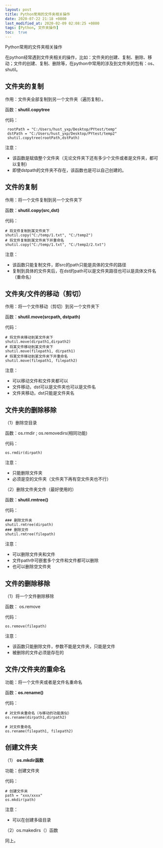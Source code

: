 ```yaml
---
layout: post
title: Python常用的文件夹相关操作
date: 2020-07-22 21:18 +0800
last_modified_at: 2020-02-09 02:08:25 +0800
tags: [Python, 文件夹操作]
toc:  true
---
```

Python常用的文件夹相关操作

在python经常遇到文件夹相关的操作，比如：文件夹的创建、复制、删除、移动；文件的创建、复制、删除等，在python中常用的涉及到文件夹的包有：os、shutil。

## 文件夹的复制

作用：文件夹全部复制到另一个文件夹（遍历复制）。

函数：**shutil.copytree**

代码：

```
 rootPath = "C:/Users/hust_yxp/Desktop/PYtest/temp"
 dstPath = "C:/Users/hust_yxp/Desktop/PYtest/temp2"
 shutil.copytree(rootPath,dstPath)
```

注意：

- 该函数是赋值整个文件夹（无论文件夹下还有多少个文件或者是文件夹，都可以复制）
- 即使dstpath的文件夹不存在，该函数也是可以自己创建的。

## 文件的复制

作用：将一个文件复制到另一个文件夹下

函数：**shutil.copy(src,dst)**

代码：

```
# 将文件复制到某文件夹下
shutil.copy("C:/temp/1.txt", "C:/temp2")
# 将文件复制到某文件夹下并重命名
shutil.copy("C:/temp/1.txt", "C:/temp2/2.txt")
```

注意：

- 该函数只能复制文件，即src的path只能是具体的文件的路径
- 复制到具体的文件夹后，在dst的path可以是文件夹路径也可以是具体文件名（重命名）

## 文件夹/文件的移动（剪切）

作用：将一个文件移动（剪切）到另一个文件夹下

函数：**shutil.move(srcpath, dstpath)**

代码：

```
# 将文件夹移动到某文件夹下
shutil.move(dirpath1,dirpath2)
# 将某文件移动到某文件夹下
shutil.move(filepath1, dirpath1)
# 将某文件移动到某文件夹下并重命名
shutil.move(filepath1, filepath2)
```

注意：

- 可以移动文件和文件夹都可以
- 文件移动，dst可以是文件夹也可以是文件名
- 文件夹移动，dst只能是文件夹名

## 文件夹的删除移除

（1）删除空目录

函数：os.rmdir  ; os.removedirs(相同功能)

代码：

```
os.rmdir(dirpath)
```

注意：

- 只能删除文件夹
- 必须是空的文件夹（文件夹下再有空文件夹也不行）

（2）删除文件夹文件（最好使用的）

函数：**shutil.rmtree()**

代码：

```
### 删除文件夹
shutil.rmtree(dirpath)
### 删除文件
shutil.rmtree(filepath)
```

注意：

- 可以删除文件夹和文件
- 文件path中可嵌套多个文件和文件都可以删除
- 也可以删除空文件夹

## 文件的删除移除

（1）将一个文件删除移除

函数： os.remove

代码：

```
os.remove(filepath)
```

注意：

- 该函数只能删除文件，参数不能是文件夹，只能是文件
- 被删除的文件必须是存在的

## 文件/文件夹的重命名

功能：将一个文件夹或者是文件名重命名

函数：**os.rename()**

代码：

```
# 对文件夹重命名（与移动的功能类似）
os.rename(dirpath1,dirpath2)

# 对文件重命名
os.rename(filepath1, filepath2)
```

## 创建文件夹

（1） **os.mkdir函数**  

功能：创建文件夹

代码：

```
# 创建文件夹
path = "xxx/xxxx"
os.mkdir(path)
```

注意：

- 可以在创建多级目录

（2）os.makedirs（）函数

同上。